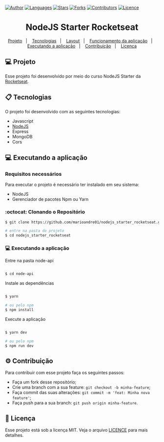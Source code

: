 [![Author](https://img.shields.io/badge/author-marioandre01-3771a1?style=flat-square)](https://github.com/marioandre01)
[![Languages](https://img.shields.io/github/languages/count/marioandre01/nodejs_starter_rocketseat?color=%233771a1&style=flat-square)](#)
[![Stars](https://img.shields.io/github/stars/marioandre01/nodejs_starter_rocketseat?color=3771a1&style=flat-square)](https://github.com/marioandre01/nodejs_starter_rocketseat/stargazers)
[![Forks](https://img.shields.io/github/forks/marioandre01/nodejs_starter_rocketseat?color=%233771a1&style=flat-square)](https://github.com/marioandre01/nodejs_starter_rocketseat/network/members)
[![Contributors](https://img.shields.io/github/contributors/marioandre01/nodejs_starter_rocketseat?color=3771a1&style=flat-square)](https://github.com/marioandre01/nodejs_starter_rocketseat/graphs/contributors)
[![Licence](https://img.shields.io/github/license/marioandre01/nodejs_starter_rocketseat?color=%233771a1&style=flat-square)](https://github.com/marioandre01/nodejs_starter_rocketseat/blob/master/LICENCE.md)


<h1 align="center">
    NodeJS Starter Rocketseat
</h1>

<p align="center"> 
  <a href="#-projeto">Projeto</a>&nbsp;&nbsp;&nbsp;|&nbsp;&nbsp;&nbsp;
  <a href="#-tecnologias">Tecnologias</a>&nbsp;&nbsp;&nbsp;|&nbsp;&nbsp;&nbsp;
  <a href="#-layout">Layout</a>&nbsp;&nbsp;&nbsp;|&nbsp;&nbsp;&nbsp;
  <a href="#bulb-funcionamento-da-aplicação">Funcionamento da aplicação</a>&nbsp;&nbsp;&nbsp;|&nbsp;&nbsp;&nbsp;
  <a href="#-executando-a-aplicação">Executando a aplicação</a>&nbsp;&nbsp;&nbsp;|&nbsp;&nbsp;&nbsp;
  <a href="#gear-contribuição">Contribuição</a>&nbsp;&nbsp;&nbsp;|&nbsp;&nbsp;&nbsp;
  <a href="#memo-licença">Licença</a>
</p>

## 💻 Projeto

Esse projeto foi desenvolvido por meio do curso NodeJS Starter da [Rocketseat](https://app.rocketseat.com.br/node/curso-node-js).  

## 📋 Tecnologias

O projeto foi desenvolvido com as seguintes tecnologias:

- Javascript
- [NodeJS](https://nodejs.org/en/)
- Express
- MongoDB
- Cors

## 💻 Executando a aplicação

### Requisitos necessários

Para executar o projeto é necessário ter instalado em seu sistema:
- NodeJS
- Gerenciador de pacotes Npm ou Yarn 

### :octocat: Clonando o Repositório

```bash
$ git clone https://github.com/marioandre01/nodejs_starter_rocketseat.git

# entre na pasta do projeto
$ cd nodejs_starter_rocketseat
```
### 💻 Executando a aplicação

Entre na pasta node-api

```bash

$ cd node-api

```
Instale as dependências

```bash

$ yarn

# ou pelo npm
$ npm install

```

Execute a aplicação

```bash

$ yarn dev

# ou pelo npm
$ npm run dev

```

## :gear: Contribuição

Para contribuir com esse projeto faça os seguintes passos:

- Faça um fork desse repositório;
- Crie uma branch com a sua feature: `git checkout -b minha-feature`;
- Faça commit das suas alterações: `git commit -m 'feat: Minha nova feature'`;
- Faça push para a sua branch: `git push origin minha-feature`.

## :memo: Licença

Esse projeto está sob a licença MIT. Veja o arquivo [LICENCE](./LICENCE.md) para mais detalhes.




